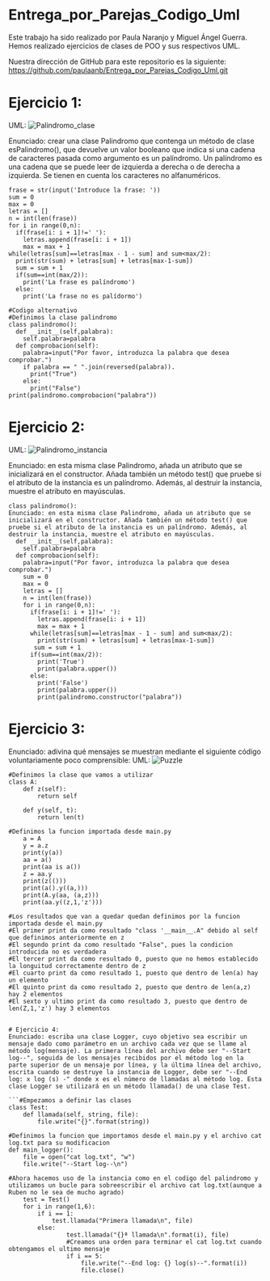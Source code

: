 # Entrega_por_Parejas_Codigo_Uml

Este trabajo ha sido realizado por Paula Naranjo y Miguel Ángel Guerra. Hemos realizado ejercicios de clases de POO y sus respectivos UML.

Nuestra dirección de GitHub para este repositorio es la siguiente: https://github.com/paulaanb/Entrega_por_Parejas_Codigo_Uml.git

# Ejercicio 1: 
 UML: ![Palindromo_clase](https://user-images.githubusercontent.com/100090620/159370293-4e6db728-e536-4c51-b2c7-bc62aaf1ca92.png)

Enunciado: crear una clase Palindromo que contenga un método de clase esPalindromo(), que devuelve un valor booleano que indica si una cadena de caracteres pasada como argumento es un palíndromo. Un palíndromo es una cadena que se puede leer de izquierda a derecha o de derecha a izquierda. Se tienen en cuenta los caracteres no alfanuméricos.

```
frase = str(input('Introduce la frase: '))
sum = 0
max = 0
letras = []
n = int(len(frase))
for i in range(0,n):
  if(frase[i: i + 1]!=' '):
    letras.append(frase[i: i + 1])
    max = max + 1
while(letras[sum]==letras[max - 1 - sum] and sum<max/2):
  print(str(sum) + letras[sum] + letras[max-1-sum])
  sum = sum + 1
  if(sum==int(max/2)):
    print('La frase es palíndromo')
  else:
    print('La frase no es palídormo')
```
```
#Codigo alternativo
#Definimos la clase palindromo
class palindromo():
  def __init__(self,palabra):
    self.palabra=palabra
  def comprobacion(self):
    palabra=input("Por favor, introduzca la palabra que desea comprobar.")
    if palabra == " ".join(reversed(palabra)).
      print("True")
    else:
      print("False")
print(palindromo.comprobacion("palabra"))
```
# Ejercicio 2: 
UML: ![Palindromo_instancia](https://user-images.githubusercontent.com/100090620/159371948-a0e1a2b4-4131-4c25-a950-e03938d9810a.png)

Enunciado: en esta misma clase Palindromo, añada un atributo que se inicializará en el constructor. Añada también un método test() que pruebe si el atributo de la instancia es un palíndromo. Además, al destruir la instancia, muestre el atributo en mayúsculas.

```
class palindromo():
Enunciado: en esta misma clase Palindromo, añada un atributo que se inicializará en el constructor. Añada también un método test() que pruebe si el atributo de la instancia es un palíndromo. Además, al destruir la instancia, muestre el atributo en mayúsculas.
  def __init__(self,palabra):
    self.palabra=palabra
  def comprobacion(self):
    palabra=input("Por favor, introduzca la palabra que desea comprobar.")
    sum = 0
    max = 0
    letras = []
    n = int(len(frase))
    for i in range(0,n):
      if(frase[i: i + 1]!=' '):
        letras.append(frase[i: i + 1])
        max = max + 1
      while(letras[sum]==letras[max - 1 - sum] and sum<max/2):
        print(str(sum) + letras[sum] + letras[max-1-sum])
       sum = sum + 1
      if(sum==int(max/2)):
        print('True')
        print(palabra.upper())
      else:
        print('False')
        print(palabra.upper())
        print(palindromo.constructor("palabra"))
```

# Ejercicio 3: 
Enunciado: adivina qué mensajes se muestran mediante el siguiente código voluntariamente poco comprensible:
UML: ![Puzzle](https://user-images.githubusercontent.com/100090620/159489174-891d460b-f560-4a51-a5ab-b2055138c0cd.PNG)


```
#Definimos la clase que vamos a utilizar
class A: 
    def z(self): 
        return self
 
    def y(self, t): 
        return len(t) 

#Definimos la funcion importada desde main.py
    a = A 
    y = a.z
    print(y(a))
    aa = a()
    print(aa is a())
    z = aa.y
    print(z(()))
    print(a().y((a,))) 
    print(A.y(aa, (a,z)))
    print(aa.y((z,1,'z')))

#Los resultados que van a quedar quedan definimos por la funcion importada desde el main.py
#El primer print da como resultado "class '__main__.A" debido al self que definimos anteriormente en z
#El segundo print da como resultado "False", pues la condicion introducida no es verdadera
#El tercer print da como resultado 0, puesto que no hemos establecido la longuitud correctamente dentro de z
#El cuarto print da como resultado 1, puesto que dentro de len(a) hay un elemento
#El quinto print da como resultado 2, puesto que dentro de len(a,z) hay 2 elementos
#El sexto y ultimo print da como resultado 3, puesto que dentro de len(Z,1,'z') hay 3 elementos


# Ejercicio 4: 
Enunciado: escriba una clase Logger, cuyo objetivo sea escribir un mensaje dado como parámetro en un archivo cada vez que se llame al método log(mensaje). La primera línea del archivo debe ser "--Start log--", seguida de los mensajes recibidos por el método log en la parte superior de un mensaje por línea, y la última línea del archivo, escrita cuando se destruye la instancia de Logger, debe ser "--End log: x log (s) -" donde x es el número de llamadas al método log. Esta clase Logger se utilizará en un método llamada() de una clase Test.

```#Empezamos a definir las clases
class Test:
    def llamada(self, string, file):
        file.write("{}".format(string))

#Definimos la funcion que importamos desde el main.py y el archivo cat log.txt para su modificacion
def main_logger():
    file = open("cat log.txt", "w")
    file.write("--Start log--\n")

#Ahora hacemos uso de la instancia como en el codigo del palindromo y utilizamos un bucle para sobreescribir el archivo cat log.txt(aunque a Ruben no le sea de mucho agrado)
    test = Test()
    for i in range(1,6): 
        if i == 1: 
            test.llamada("Primera llamada\n", file) 
        else:
                test.llamada("{}ª llamada\n".format(i), file) 
                #Creamos una orden para terminar el cat log.txt cuando obtengamos el ultimo mensaje
                if i == 5:
                    file.write("--End log: {} log(s)--".format(i))
                    file.close()
```
